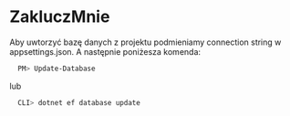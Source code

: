 # ZakluczMnie

Aby uwtorzyć bazę danych z projektu podmieniamy connection string w appsettings.json. A następnie poniżesza komenda:

```bash
  PM> Update-Database
```
lub
```bash
  CLI> dotnet ef database update
```
